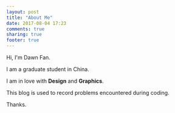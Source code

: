 ```yaml
---
layout: post
title: "About Me"
date: 2017-08-04 17:23
comments: true
sharing: true
footer: true
---
```




Hi, I'm Dawn Fan.

I am a graduate student in China.

I am in love with **Design** and **Graphics**.

This blog is used to record problems encountered during coding.

Thanks.